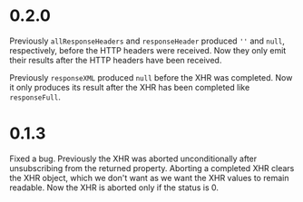 # 0.2.0

Previously `allResponseHeaders` and `responseHeader` produced `''` and `null`,
respectively, before the HTTP headers were received.  Now they only emit their
results after the HTTP headers have been received.

Previously `responseXML` produced `null` before the XHR was completed.  Now it
only produces its result after the XHR has been completed like `responseFull`.

# 0.1.3

Fixed a bug.  Previously the XHR was aborted unconditionally after unsubscribing
from the returned property.  Aborting a completed XHR clears the XHR object,
which we don't want as we want the XHR values to remain readable.  Now the XHR
is aborted only if the status is 0.
